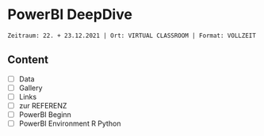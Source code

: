 # PowerBI DeepDive

`Zeitraum: 22. + 23.12.2021 | Ort: VIRTUAL CLASSROOM | Format: VOLLZEIT`

## Content

- [ ] Data
- [ ] Gallery
- [ ] Links
- [ ] zur REFERENZ
- [ ] PowerBI Beginn
- [ ] PowerBI Environment R Python
